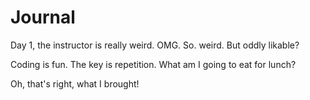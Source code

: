 # Journal

Day 1, the instructor is really weird. OMG. So. weird. But oddly likable?

Coding is fun. The key is repetition. What am I going to eat for lunch?

Oh, that's right, what I brought!
